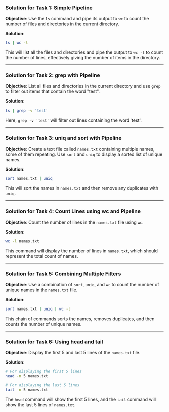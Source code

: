 ### Solution for Task 1: Simple Pipeline

**Objective**: Use the `ls` command and pipe its output to `wc` to count the number of files and directories in the current directory.

**Solution**:

```bash
ls | wc -l
```

This will list all the files and directories and pipe the output to `wc -l` to count the number of lines, effectively giving the number of items in the directory.

---

### Solution for Task 2: grep with Pipeline

**Objective**: List all files and directories in the current directory and use `grep` to filter out items that contain the word "test".

**Solution**:

```bash
ls | grep -v 'test'
```

Here, `grep -v 'test'` will filter out lines containing the word 'test'.

---

### Solution for Task 3: uniq and sort with Pipeline

**Objective**: Create a text file called `names.txt` containing multiple names, some of them repeating. Use `sort` and `uniq` to display a sorted list of unique names.

**Solution**:

```bash
sort names.txt | uniq
```

This will sort the names in `names.txt` and then remove any duplicates with `uniq`.

---

### Solution for Task 4: Count Lines using wc and Pipeline

**Objective**: Count the number of lines in the `names.txt` file using `wc`.

**Solution**:

```bash
wc -l names.txt
```

This command will display the number of lines in `names.txt`, which should represent the total count of names.

---

### Solution for Task 5: Combining Multiple Filters

**Objective**: Use a combination of `sort`, `uniq`, and `wc` to count the number of unique names in the `names.txt` file.

**Solution**:

```bash
sort names.txt | uniq | wc -l
```

This chain of commands sorts the names, removes duplicates, and then counts the number of unique names.

---

### Solution for Task 6: Using head and tail

**Objective**: Display the first 5 and last 5 lines of the `names.txt` file.

**Solution**:

```bash
# For displaying the first 5 lines
head -n 5 names.txt

# For displaying the last 5 lines
tail -n 5 names.txt
```

The `head` command will show the first 5 lines, and the `tail` command will show the last 5 lines of `names.txt`.
